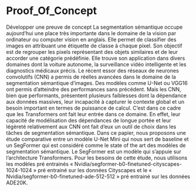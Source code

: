 # Proof_Of_Concept
Développer une preuve de concept
La segmentation sémantique occupe aujourd’hui une place très importante dans le domaine de la vision par ordinateur ou computer vision en anglais. Elle permet de classifier des images en attribuant une étiquette de classe à chaque pixel. Son objectif est de regrouper les pixels représentant des objets similaires et de leur accorder une catégorie prédéfinie. Elle trouve son application dans divers domaines dont la voiture autonome, la surveillance vidéo intelligente et les diagnostics médicaux précis. Le récent essor des réseaux de neurones convolutifs (CNN) a permis de réelles avancées dans le domaine de la segmentation sémantique d’images. Des modèles comme U-Net ou VGG16 ont permis d’atteindre des performances sans précédent. Mais les CNN, bien que performants, présentent plusieurs faiblesses dont la dépendance aux données massives, leur incapacité à capturer le contexte global et un besoin important en termes de puissance de calcul. C’est dans ce cadre que les Transformers ont fait leur entrée dans ce domaine. En effet, leur capacité de modélisation des dépendances de longue portée et leur légèreté relativement aux CNN ont fait d’eux un outil de choix dans les tâches de segmentation sémantique.
Dans ce papier, nous proposons une étude comparative entre un modèle U-Net Mini qui nous sert de baseline et un SegFormer qui est considéré comme le state of the art des modèles de segmentation sémantique. Le SegFormer est un modèle qui s’appuie sur l’architecture Transformers.
 Pour les besoins de cette étude, nous utilisons les modèles pré entrainés « Nvidia/segformer-b0-finetuned-cityscapes-1024-1024 » pré entrainé sur les données Cityscapes et le « Nvidia/segformer-b0-finetuned-ade-512-512 » pré entrainé sur les données ADE20K.
